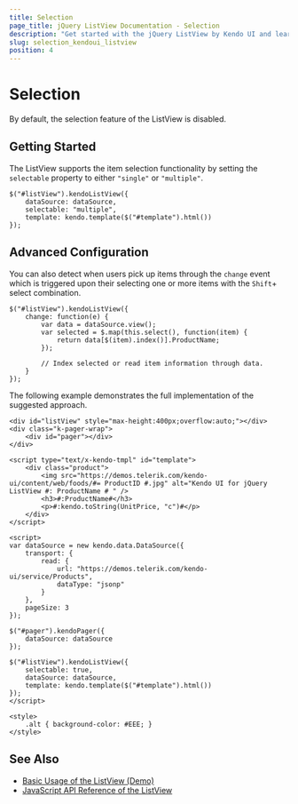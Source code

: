 ```yaml
---
title: Selection
page_title: jQuery ListView Documentation - Selection
description: "Get started with the jQuery ListView by Kendo UI and learn how to implement its selection functionality."
slug: selection_kendoui_listview
position: 4
---
```


# Selection

By default, the selection feature of the ListView is disabled.

## Getting Started

The ListView supports the item selection functionality by setting the `selectable` property to either `"single"` or `"multiple"`.

    $("#listView").kendoListView({
        dataSource: dataSource,
        selectable: "multiple",
        template: kendo.template($("#template").html())
    });

## Advanced Configuration

You can also detect when users pick up items through the `change` event which is triggered upon their selecting one or more items with the `Shift`+ select combination.

    $("#listView").kendoListView({
        change: function(e) {
            var data = dataSource.view();
            var selected = $.map(this.select(), function(item) {
                return data[$(item).index()].ProductName;
            });

            // Index selected or read item information through data.
        }
    });

The following example demonstrates the full implementation of the suggested approach.

```dojo
<div id="listView" style="max-height:400px;overflow:auto;"></div>
<div class="k-pager-wrap">
    <div id="pager"></div>
</div>

<script type="text/x-kendo-tmpl" id="template">
    <div class="product">
        <img src="https://demos.telerik.com/kendo-ui/content/web/foods/#= ProductID #.jpg" alt="Kendo UI for jQuery ListView #: ProductName # " />
        <h3>#:ProductName#</h3>
        <p>#:kendo.toString(UnitPrice, "c")#</p>
    </div>
</script>

<script>
var dataSource = new kendo.data.DataSource({
    transport: {
        read: {
            url: "https://demos.telerik.com/kendo-ui/service/Products",
            dataType: "jsonp"
        }
    },
    pageSize: 3
});

$("#pager").kendoPager({
    dataSource: dataSource
});

$("#listView").kendoListView({
    selectable: true,
    dataSource: dataSource,
    template: kendo.template($("#template").html())
});
</script>

<style>
    .alt { background-color: #EEE; }
</style>

```

## See Also

* [Basic Usage of the ListView (Demo)](https://demos.telerik.com/kendo-ui/listview/index)
* [JavaScript API Reference of the ListView](/api/javascript/ui/listview)
